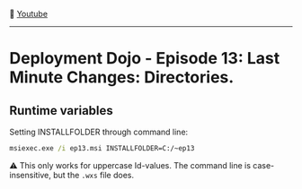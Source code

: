 :movie_camera: [Youtube](https://www.youtube.com/watch?v=y14Xd6VJJAw)

<hr/>

# Deployment Dojo - Episode 13: Last Minute Changes: Directories.

## Runtime variables

Setting INSTALLFOLDER through command line:

```cmd
msiexec.exe /i ep13.msi INSTALLFOLDER=C:/~ep13
```

:warning: This only works for uppercase Id-values. 
The command line is case-insensitive, but the `.wxs` file does.

